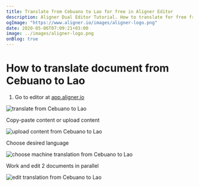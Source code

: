 ```yaml
---
title: Translate from Cebuano to Lao for free in Aligner Editor
description: Aligner Dual Editor Tutorial. How to translate for free from Cebuano to Lao. Aligner is multilingual document management platform. 
ogImage: "https://www.aligner.io/images/aligner-logo.png"
date: 2020-05-06T07:09:21+03:00
image: ../images/aligner-logo.png
onBlog: true
---
```


# How to translate document from Cebuano to Lao

1. Go to editor at [app.aligner.io](https://app.aligner.io "Aligner App web page")

![translate from Cebuano to Lao](../aligner-blank-editor.png "translate from Cebuano to Lao")

Copy-paste content or upload content

![upload content from Cebuano to Lao](../aligner-uploaded-document.png "upload content from Cebuano to Lao")

Choose desired language

![choose machine translation from Cebuano to Lao](../aligner-language-dropdown.png "choose machine translation from Cebuano to Lao")

Work and edit 2 documents in parallel

![edit translation from Cebuano to Lao](../aligner-double-sitded-editor.png "edit translation from Cebuano to Lao")

